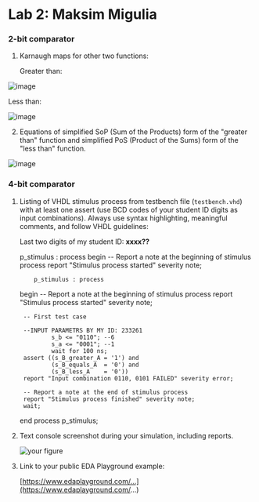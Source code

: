 # Lab 2: Maksim Migulia

### 2-bit comparator

1. Karnaugh maps for other two functions:

   Greater than:

![image](https://user-images.githubusercontent.com/99403646/155404042-0675f57e-912d-4e3b-be15-f145423e1d85.png)

   Less than:

![image](https://user-images.githubusercontent.com/99403646/155404106-c97c9c3c-7dda-41d6-bbd0-24dc43b2c271.png)

2. Equations of simplified SoP (Sum of the Products) form of the "greater than" function and simplified PoS (Product of the Sums) form of the "less than" function.

 ![image](https://user-images.githubusercontent.com/99403646/155404138-804e3cfd-87f9-4b5a-996c-463970d6a6a9.png)

### 4-bit comparator

1. Listing of VHDL stimulus process from testbench file (`testbench.vhd`) with at least one assert (use BCD codes of your student ID digits as input combinations). Always use syntax highlighting, meaningful comments, and follow VHDL guidelines:

   Last two digits of my student ID: **xxxx??**

    p_stimulus : process
    begin
        -- Report a note at the beginning of stimulus process
        report "Stimulus process started" severity note;

           p_stimulus : process
    begin
        -- Report a note at the beginning of stimulus process
        report "Stimulus process started" severity note;

        -- First test case
        
        --INPUT PARAMETRS BY MY ID: 233261
                s_b <= "0110"; --6
                s_a <= "0001"; --1
                wait for 100 ns;
        assert ((s_B_greater_A = '1') and
                (s_B_equals_A  = '0') and
                (s_B_less_A    = '0'))
        report "Input combination 0110, 0101 FAILED" severity error;

        -- Report a note at the end of stimulus process
        report "Stimulus process finished" severity note;
        wait;
    end process p_stimulus;

2. Text console screenshot during your simulation, including reports.

   ![your figure]()

3. Link to your public EDA Playground example:

   [https://www.edaplayground.com/...](https://www.edaplayground.com/...)
